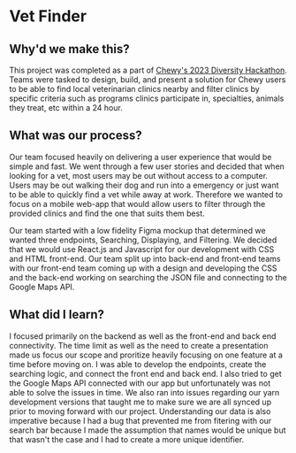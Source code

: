 # Vet Finder

## Why'd we make this?
This project was completed as a part of [Chewy's 2023 Diversity Hackathon](https://www.builtinboston.com/job/operations/2023-chewy-boston-diversity-hackathon/107313). Teams were tasked to design, build, and present a solution for Chewy users to be able to find local veterinarian clinics nearby and filter clinics by specific criteria such as programs clinics participate in, specialties, animals they treat, etc within a 24 hour. 

## What was our process?
Our team focused heavily on delivering a user experience that would be simple and fast. We went through a few user stories and decided that when looking for a vet, most users may be out without access to a computer. Users may be out walking their dog and run into a emergency or just want to be able to quickly find a vet while away at work. Therefore we wanted to focus on a mobile web-app that would allow users to filter through the provided clinics and find the one that suits them best. 

Our team started with a low fidelity Figma mockup that determined we wanted three endpoints, Searching, Displaying, and Filtering. We decided that we would use React.js and Javascript for our development with CSS and HTML front-end. Our team split up into back-end and front-end teams with our front-end team coming up with a design and developing the CSS and the back-end working on searching the JSON file and connecting to the Google Maps API. 

## What did I learn?
I focused primarily on the backend as well as the front-end and back end connectivity. The time limit as well as the need to create a presentation made us focus our scope and proritize heavily focusing on one feature at a time before moving on. I was able to develop the endpoints, create the searching logic, and connect the front end and back end. I also tried to get the Google Maps API connected with our app but unfortunately was not able to solve the issues in time. We also ran into issues regarding our yarn development versions that taught me to make sure we are all synced up prior to moving forward with our project. Understanding our data is also imperative because I had a bug that prevented me from fitering with our search bar because I made the assumption that names would be unique but that wasn't the case and I had to create a more unique identifier.
